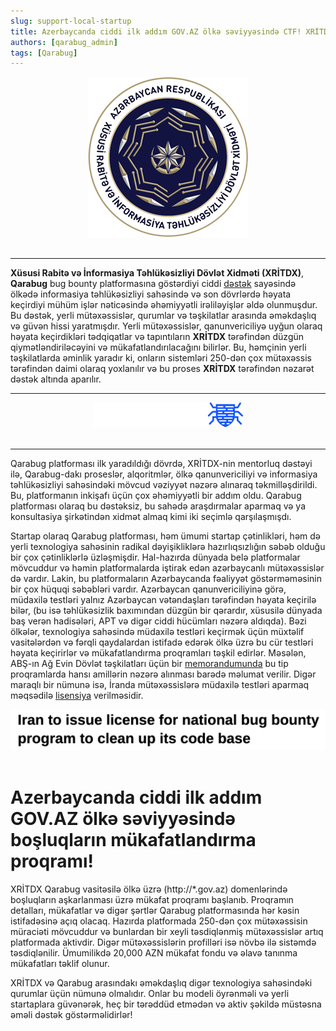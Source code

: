 ```yaml
---
slug: support-local-startup   
title: Azerbaycanda ciddi ilk addım GOV.AZ ölkə səviyyəsində CTF! XRİTDX və Qarabug. 
authors: [qarabug_admin]
tags: [Qarabug]
---
```


<center><img src="./logo-4.png" /></center> <br /> 

---

**Xüsusi Rabitə və İnformasiya Təhlükəsizliyi Dövlət Xidməti (XRİTDX)**, **Qarabug** bug bounty platformasına göstərdiyi ciddi [dəstək](https://marja.az/105337/azerbaycanda-bosluqlarinin-askarlanmasi-platformasi-ise-dusdu-qarabug) sayəsində ölkədə informasiya təhlükəsizliyi sahəsində və son dövrlərdə həyata keçirdiyi mühüm işlər nəticəsində əhəmiyyətli irəliləyişlər əldə olunmuşdur. Bu dəstək, yerli mütəxəssislər, qurumlar və təşkilatlar arasında əməkdaşlıq və güvən hissi yaratmışdır. Yerli mütəxəssislər, qanunvericiliyə uyğun olaraq həyata keçirdikləri tədqiqatlar və tapıntıların **XRİTDX** tərəfindən düzgün qiymətləndiriləcəyini və mükafatlandırılacağını bilirlər. Bu, həmçinin yerli təşkilatlarda əminlik yaradır ki, onların sistemləri 250-dən çox mütəxəssis tərəfindən daimi olaraq yoxlanılır və bu proses **XRİTDX** tərəfindən nəzarət dəstək altında aparılır. 

---

<center><img src="./social.png" /></center> <br /> 

---

Qarabug platforması ilk yaradıldığı dövrdə, XRİTDX-nin mentorluq dəstəyi ilə, Qarabug-dakı proseslər, alqoritmlər, ölkə qanunvericiliyi və informasiya təhlükəsizliyi sahəsindəki mövcud vəziyyət nəzərə alınaraq təkmilləşdirildi. Bu, platformanın inkişafı üçün çox əhəmiyyətli bir addım oldu. Qarabug platforması olaraq bu dəstəksiz, bu sahədə araşdırmalar aparmaq və ya konsultasiya şirkətindən xidmət almaq kimi iki seçimlə qarşılaşmışdı.  

Startap olaraq Qarabug platforması, həm ümumi startap çətinlikləri, həm də yerli texnologiya sahəsinin  radikal dəyişikliklərə hazırlıqsızlığın səbəb olduğu bir çox çətinliklərlə üzləşmişdir. Hal-hazırda dünyada belə platformalar mövcuddur və həmin platformalarda iştirak edən azərbaycanlı mütəxəssislər də vardır. Lakin, bu platformaların Azərbaycanda fəaliyyət göstərməməsinin bir çox hüquqi səbəbləri vardır. Azərbaycan qanunvericiliyinə görə, müdaxilə testləri yalnız Azərbaycan vətəndaşları tərəfindən həyata keçirilə bilər, (bu isə təhlükəsizlik baxımından düzgün bir qərardır, xüsusilə dünyada baş verən hadisələri, APT və digər ciddi hücümları nəzərə aldıqda). Bəzi ölkələr, texnologiya sahəsində müdaxilə testləri keçirmək üçün müxtəlif vasitələrdən və fərqli qaydalardan istifadə edərək ölkə üzrə bu cür testləri həyata keçirirlər və mükafatlandırma proqramları təşkil edirlər. Məsələn, ABŞ-ın Ağ Evin Dövlət təşkilatları üçün bir [memorandumunda](https://www.whitehouse.gov/wp-content/uploads/2020/09/M-20-32.pdf) bu tip proqramlarda hansı amillərin nəzərə alınması barədə məlumat verilir. Digər maraqlı bir nümunə isə, İranda mütəxəssislərə müdaxilə testləri aparmaq məqsədilə [lisensiya](https://www.theregister.com/2020/12/08/iran_bug_bounty_program/) verilməsidir.

<center><img src="./iran.png" /></center> <br /> 


<h1>Azerbaycanda ciddi ilk addım GOV.AZ ölkə səviyyəsində boşluqların mükafatlandırma proqramı!</h1>

XRİTDX Qarabug vasitəsilə ölkə üzrə (http://*.gov.az) domenlərində boşluqların aşkarlanması üzrə mükafat proqramı başlanıb. Proqramın detalları, mükafatlar və digər şərtlər Qarabug platformasında hər kəsin istifadəsinə açıq olacaq. Hazırda platformada 250-dən çox mütəxəssisin müraciəti mövcuddur və bunlardan bir xeyli təsdiqlənmiş mütəxəssislər artıq platformada aktivdir. Digər mütəxəssislərin profilləri isə növbə ilə sistəmdə təsdiqlənilir. Ümumilikdə 20,000 AZN mükafat fondu və əlavə tanınma mükafatları təklif olunur.

XRİTDX və Qarabug arasındakı əməkdaşlıq digər texnologiya sahəsindəki qurumlar üçün nümunə olmalıdır. Onlar bu modeli öyrənməli və yerli startaplara güvənərək, heç bir tərəddüd etmədən və aktiv şəkildə müstəsna əməli dəstək göstərməlidirlər!